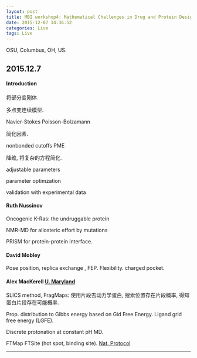 ```yaml
---
layout: post
title: MBI workshop4: Mathematical Challenges in Drug and Protein Design
date: 2015-12-07 14:36:52
categories: Live
tags: Live
---
```


OSU, Columbus, OH, US.

## 2015.12.7

#### Introduction

将部分变刚体. 

多点变连续模型.

Navier-Stokes
Poisson-Bolzamann

简化因素.

nonbonded cutoffs
PME

降维, 将复杂的方程简化.

adjustable parameters

parameter optimzation

validation with experimental data

#### Ruth Nussinov

Oncogenic K-Ras: the undruggable protein

NMR-MD for allosteric effort by mutations

PRISM for protein-protein interface.

#### David Mobley

Pose position, replica exchange , FEP. Flexibility. charged pocket.

#### Alex MacKerell [U. Maryland](http://mackerell.umaryland.edu/)

SLICS method, FragMaps: 使用片段去动力学蛋白, 搜索位置存在片段概率, 得知蛋白片段存在可能概率.

Prop. distribution to Gibbs energy based on Gid Free Energy. Ligand grid free energy (LGFE).


Discrete protonation at constant pH MD.


FTMap FTSite (hot spot, binding site). [Nat. Protocol](http://structure.bu.edu/sites/default/files/nprot.2015.043.pdf)

------
